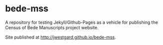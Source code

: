 bede-mss
========

A repository for testing Jekyll/Github-Pages as a vehicle for publishing the Census of Bede Manuscripts project website.

Site published at http://jwestgard.github.io/bede-mss.
